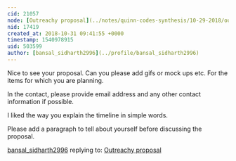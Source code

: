 ```yaml
---
cid: 21057
node: [Outreachy proposal](../notes/quinn-codes-synthesis/10-29-2018/outreachy-proposal)
nid: 17419
created_at: 2018-10-31 09:41:55 +0000
timestamp: 1540978915
uid: 503599
author: [bansal_sidharth2996](../profile/bansal_sidharth2996)
---
```


Nice to see your proposal.
Can you please add gifs or mock ups etc. For the items for which you are planning.

In the contact, please provide email address and any other contact information if possible.

I liked the way you explain the timeline in simple words.

Please add a paragraph to tell about yourself before discussing the proposal.

[bansal_sidharth2996](../profile/bansal_sidharth2996) replying to: [Outreachy proposal](../notes/quinn-codes-synthesis/10-29-2018/outreachy-proposal)

